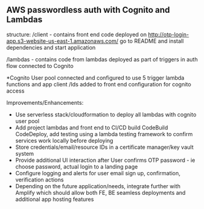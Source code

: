 ## AWS passwordless auth with Cognito and Lambdas

structure:
/client - contains front end code deployed on http://otp-login-app.s3-website-us-east-1.amazonaws.com/
go to README and install dependencies and start application

/lambdas - contains code from lambdas deployed as part of triggers in auth flow connected to Cognito

*Cognito User pool connected and configured to use 5 trigger lambda functions and app client /Ids added to front end configuration for cognito access

Improvements/Enhancements:
* Use serverless stack/cloudformation to deploy all lambdas with cognito user pool
* Add project lambdas and front end to CI/CD build CodeBuild CodeDeploy, add testing using a lambda testing framework to confirm services work locally before deploying
* Store credentials/email/resource IDs in a certificate manager/key vault system
* Provide additional UI interaction after User confirms OTP password - ie choose password, actual login to a landing page
* Configure logging and alerts for user email sign up, confirmation,  verification actions
* Depending on the future application/needs, integrate further with Amplify which should allow both FE, BE seamless deployments and additional app hosting features
